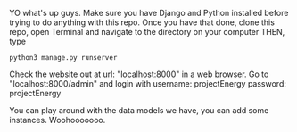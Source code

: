 YO what's up guys. Make sure you have Django and Python installed before trying to do anything with this repo.
Once you have that done, clone this repo, open Terminal and navigate to the directory on your computer
THEN, type
```
python3 manage.py runserver
```
Check the website out at url: "localhost:8000" in a web browser. Go to "localhost:8000/admin" and login with
username: projectEnergy
password: projectEnergy

You can play around with the data models we have, you can add some instances. Woohooooooo.
